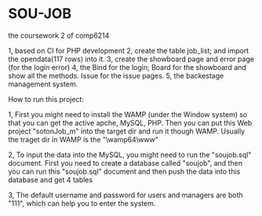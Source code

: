 # SOU-JOB
the coursework 2 of comp6214
    
1, based on CI for PHP development
2, create the table job_list; and import the opendata(117 rows) into it.
3, create the showboard page and error page (for the login error)
4, the Bind for the login; Board for the showboard and show all the methods. Issue for the issue pages.
5, the backestage management system.

How to run this project:

1, First you might need to install the WAMP (under the Window system) so that you can get the active apche, MySQL, PHP. Then you can put this Web project "sotonJob_m" into the target dir and run it though WAMP. 
Usually the traget dir in WAMP is the "\wamp64\www" 

2, To input the data into the MySQL, you might need to run the "soujob.sql" document. 
First you need to create a database called "soujob", and then you can run this "soujob.sql" document and then push the data into this database and get 4 tables

3, The default username and password for users and managers are both "111", which can help you to enter the system.